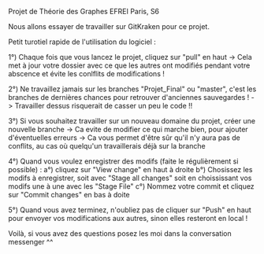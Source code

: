 Projet de Théorie des Graphes
EFREI Paris, S6

Nous allons essayer de travailler sur GitKraken pour ce projet.

Petit turotiel rapide de l'utilisation du logiciel :

1°) Chaque fois que vous lancez le projet, cliquez sur "pull" en haut
-> Cela met à jour votre dossier avec ce que les autres ont modifiés pendant votre abscence et évite  les conlflits de modifications !

2°) Ne travaillez jamais sur les branches "Projet_Final" ou "master", c'est les branches de dernières chances pour retrouver d'anciennes sauvegardes !
-> Travailler dessus risquerait de casser un peu le code !!

3°) Si vous souhaitez travailler sur un nouveau domaine du projet, créer une nouvelle branche
-> Ca evite de modifier ce qui marche bien, pour ajouter d'éventuelles erreurs
-> Ca vous permet d'être sûr qu'il n'y aura pas de conflits, au cas où quelqu'un travaillerais déjà sur la branche

4°) Quand vous voulez enregistrer des modifs (faite le régulièrement si possible) : 
	a°) cliquez sur "View change" en haut à droite
	b°) Chosissez les modifs à enregistrer, soit avec "Stage all changes" soit en choississant vos modifs une à une avec les "Stage File"
	c°) Nommez votre commit et cliquez sur "Commit changes" en bas à doite

5°) Quand vous avez terminez, n'oubliez pas de cliquer sur "Push" en haut pour envoyer vos modifications aux autres, sinon elles resteront en local !

Voilà, si vous avez des questions posez les moi dans la conversation messenger ^^